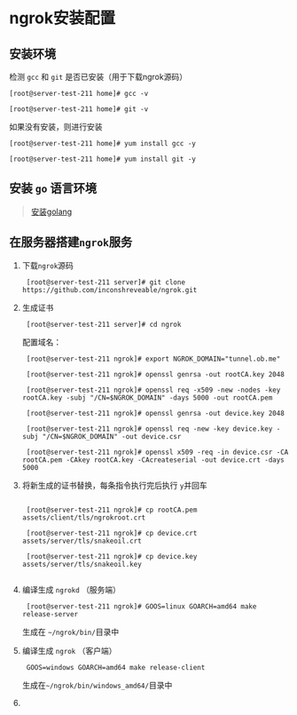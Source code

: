 # ngrok安装配置

## 安装环境
检测 `gcc` 和 `git` 是否已安装（用于下载ngrok源码）

```
[root@server-test-211 home]# gcc -v

[root@server-test-211 home]# git -v

```

如果没有安装，则进行安装

```
[root@server-test-211 home]# yum install gcc -y

[root@server-test-211 home]# yum install git -y
```

## 安装 `go` 语言环境

> [安装golang](../golang/linux-install-golang.md)

## 在服务器搭建`ngrok`服务

1. 下载`ngrok`源码
   ```
    [root@server-test-211 server]# git clone https://github.com/inconshreveable/ngrok.git
   ```
2. 生成证书
   
   ```
    [root@server-test-211 server]# cd ngrok

   ```

    配置域名：
   ```
    [root@server-test-211 ngrok]# export NGROK_DOMAIN="tunnel.ob.me"

    [root@server-test-211 ngrok]# openssl genrsa -out rootCA.key 2048

    [root@server-test-211 ngrok]# openssl req -x509 -new -nodes -key rootCA.key -subj "/CN=$NGROK_DOMAIN" -days 5000 -out rootCA.pem

    [root@server-test-211 ngrok]# openssl genrsa -out device.key 2048

    [root@server-test-211 ngrok]# openssl req -new -key device.key -subj "/CN=$NGROK_DOMAIN" -out device.csr

    [root@server-test-211 ngrok]# openssl x509 -req -in device.csr -CA rootCA.pem -CAkey rootCA.key -CAcreateserial -out device.crt -days 5000

   ```
3. 将新生成的证书替换，每条指令执行完后执行 `y`并回车
   ```
    
    [root@server-test-211 ngrok]# cp rootCA.pem assets/client/tls/ngrokroot.crt

    [root@server-test-211 ngrok]# cp device.crt assets/server/tls/snakeoil.crt

    [root@server-test-211 ngrok]# cp device.key assets/server/tls/snakeoil.key


   ```
4. 编译生成 `ngrokd` （服务端）
   ```
    [root@server-test-211 ngrok]# GOOS=linux GOARCH=amd64 make release-server
   ```
   生成在 `~/ngrok/bin/`目录中
5. 编译生成 `ngrok` （客户端）
   ```
    GOOS=windows GOARCH=amd64 make release-client
   ```
   生成在`~/ngrok/bin/windows_amd64/`目录中
6. 